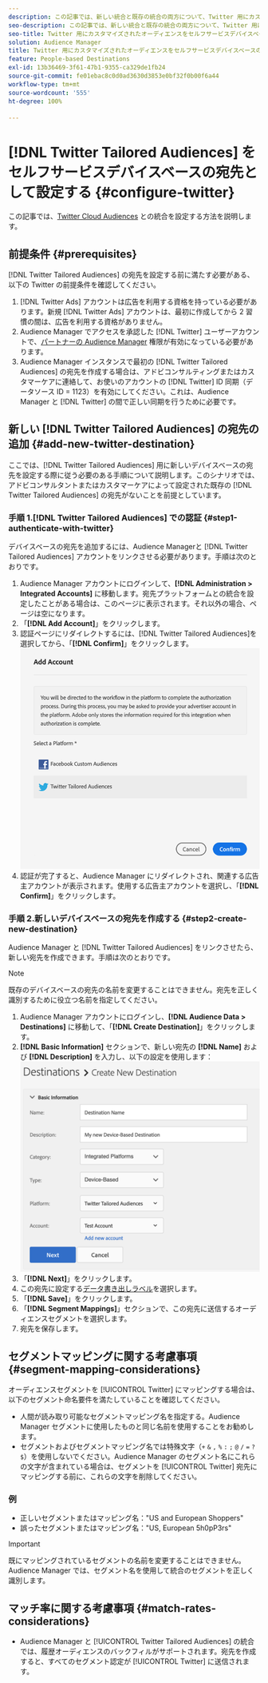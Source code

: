 ```yaml
---
description: この記事では、新しい統合と既存の統合の両方について、Twitter 用にカスタマイズされたオーディエンスを設定する方法について説明します。
seo-description: この記事では、新しい統合と既存の統合の両方について、Twitter 用にカスタマイズされたオーディエンスを設定する方法について説明します。
seo-title: Twitter 用にカスタマイズされたオーディエンスをセルフサービスデバイスベースの宛先として設定する
solution: Audience Manager
title: Twitter 用にカスタマイズされたオーディエンスをセルフサービスデバイスベースの宛先として設定する
feature: People-based Destinations
exl-id: 13b36469-3f61-47b1-9355-ca329de1fb24
source-git-commit: fe01ebac8c0d0ad3630d3853e0bf32f0b00f6a44
workflow-type: tm+mt
source-wordcount: '555'
ht-degree: 100%

---
```


# [!DNL Twitter Tailored Audiences] をセルフサービスデバイスベースの宛先として設定する  {#configure-twitter}

この記事では、[Twitter Cloud Audiences](https://business.twitter.com/ja/targeting/tailored-audiences.html) との統合を設定する方法を説明します。

## 前提条件 {#prerequisites}

[!DNL Twitter Tailored Audiences] の宛先を設定する前に満たす必要がある、以下の Twitter の前提条件を確認してください。

1. [!DNL Twitter Ads] アカウントは広告を利用する資格を持っている必要があります。新規 [!DNL Twitter Ads] アカウントは、最初に作成してから 2 習慣の間は、広告を利用する資格がありません。
2. Audience Manager でアクセスを承認した [!DNL Twitter] ユーザーアカウントで、[パートナーの Audience Manager](https://business.twitter.com/ja/help/troubleshooting/multi-user-login-faq.html#accesslevels) 権限が有効になっている必要があります。
3. Audience Manager インスタンスで最初の [!DNL Twitter Tailored Audiences] の宛先を作成する場合は、アドビコンサルティングまたはカスタマーケアに連絡して、お使いのアカウントの [!DNL Twitter] ID 同期（データソース ID = 1123）を有効にしてください。これは、Audience Manager と [!DNL Twitter] の間で正しい同期を行うために必要です。

## 新しい [!DNL Twitter Tailored Audiences] の宛先の追加 {#add-new-twitter-destination}

ここでは、[!DNL Twitter Tailored Audiences] 用に新しいデバイスベースの宛先を設定する際に従う必要のある手順について説明します。このシナリオでは、アドビコンサルタントまたはカスタマーケアによって設定された既存の [!DNL Twitter Tailored Audiences] の宛先がないことを前提としています。

### 手順 1.[!DNL Twitter Tailored Audiences] での認証  {#step1-authenticate-with-twitter}

デバイスベースの宛先を追加するには、Audience Managerと [!DNL Twitter Tailored Audiences] アカウントをリンクさせる必要があります。手順は次のとおりです。

1. Audience Manager アカウントにログインして、**[!DNL Administration > Integrated Accounts]** に移動します。宛先プラットフォームとの統合を設定したことがある場合は、このページに表示されます。それ以外の場合、ページは空になります。
1. 「**[!DNL Add Account]**」をクリックします。
1. 認証ページにリダイレクトするには、[!DNL Twitter Tailored Audiences]を選択してから、「**[!DNL Confirm]**」をクリックします。![integrated-platforms](assets/dbd-integrated-platforms.png)
1. 認証が完了すると、Audience Manager にリダイレクトされ、関連する広告主アカウントが表示されます。使用する広告主アカウントを選択し、「**[!DNL Confirm]**」をクリックします。

### 手順 2.新しいデバイスベースの宛先を作成する {#step2-create-new-destination}

Audience Manager と [!DNL Twitter Tailored Audiences] をリンクさせたら、新しい宛先を作成できます。手順は次のとおりです。

>[!NOTE]
>
>既存のデバイスベースの宛先の名前を変更することはできません。宛先を正しく識別するために役立つ名前を指定してください。

1. Audience Manager アカウントにログインし、**[!DNL Audience Data > Destinations]** に移動して、「**[!DNL Create Destination]**」をクリックします。
1. **[!DNL Basic Information]** セクションで、新しい宛先の **[!DNL Name]** および **[!DNL Description]** を入力し、以下の設定を使用します：![setup](assets/dbd-new-basic.png)
1. 「**[!DNL Next]**」をクリックします。
1. この宛先に設定する[データ書き出しラベル](/help/using/features/data-export-controls.md#controls-labels)を選択します。
1. 「**[!DNL Save]**」をクリックします。
1. 「**[!DNL Segment Mappings]**」セクションで、この宛先に送信するオーディエンスセグメントを選択します。
1. 宛先を保存します。

## セグメントマッピングに関する考慮事項 {#segment-mapping-considerations}

オーディエンスセグメントを [!UICONTROL Twitter] にマッピングする場合は、以下のセグメント命名要件を満たしていることを確認してください。

* 人間が読み取り可能なセグメントマッピング名を指定する。Audience Manager セグメントに使用したものと同じ名前を使用することをお勧めします。
* セグメントおよびセグメントマッピング名では特殊文字（`+` `&` `,` `%` `:` `;` `@` `/` `=` `?` `$`）を使用しないでください。Audience Manager のセグメント名にこれらの文字が含まれている場合は、セグメントを [!UICONTROL Twitter] 宛先にマッピングする前に、これらの文字を削除してください。

### 例

* 正しいセグメントまたはマッピング名：&quot;US and European Shoppers&quot;
* 誤ったセグメントまたはマッピング名：&quot;US, European 5h0pP3rs&quot;

>[!IMPORTANT]
>
>既にマッピングされているセグメントの名前を変更することはできません。Audience Manager では、セグメント名を使用して統合のセグメントを正しく識別します。

## マッチ率に関する考慮事項 {#match-rates-considerations}

* Audience Manager と [!UICONTROL Twitter Tailored Audiences] の統合では、履歴オーディエンスのバックフィルがサポートされます。宛先を作成すると、すべてのセグメント認定が [!UICONTROL Twitter] に送信されます。
